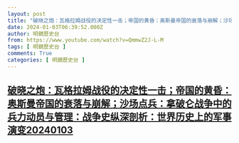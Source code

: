```yaml
---
layout: post
title: "破晓之炮：瓦格拉姆战役的决定性一击；帝国的黄昏：奥斯曼帝国的衰落与崩解；沙场点兵：拿破仑战争中的兵力动员与管理：战争史纵深剖析：世界历史上的军事演变20240103"
date: 2024-01-03T06:39:52.000Z
author: 明鏡歷史台
from: https://www.youtube.com/watch?v=QmmwZ2J-L-M
tags: [ 明鏡歷史台 ]
comments: True
categories: [ 明鏡歷史台 ]
---
```

<!--1704263992000-->
[破晓之炮：瓦格拉姆战役的决定性一击；帝国的黄昏：奥斯曼帝国的衰落与崩解；沙场点兵：拿破仑战争中的兵力动员与管理：战争史纵深剖析：世界历史上的军事演变20240103](https://www.youtube.com/watch?v=QmmwZ2J-L-M)
------

<div>

</div>
